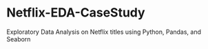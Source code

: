 # Netflix-EDA-CaseStudy
Exploratory Data Analysis on Netflix titles using Python, Pandas, and Seaborn
